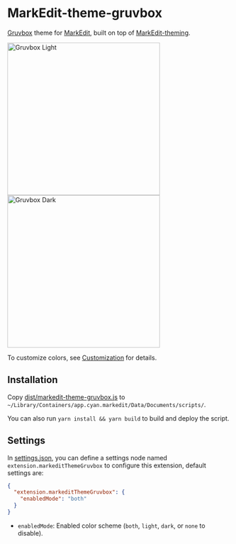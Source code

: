 # MarkEdit-theme-gruvbox

[Gruvbox](https://github.com/morhetz/gruvbox) theme for [MarkEdit](https://github.com/MarkEdit-app/MarkEdit), built on top of [MarkEdit-theming](https://github.com/MarkEdit-app/MarkEdit-theming).

<img width="344" title="Gruvbox Light" src="https://github.com/user-attachments/assets/a71bf7e7-dfc6-4523-a4d4-789204233eb7" /> <img width="344" title="Gruvbox Dark" src="https://github.com/user-attachments/assets/5943a526-9391-49f6-8e68-c75ba49f7210" />

To customize colors, see [Customization](https://github.com/MarkEdit-app/MarkEdit-theming/wiki#customization) for details.

## Installation

Copy [dist/markedit-theme-gruvbox.js](dist/markedit-theme-gruvbox.js) to `~/Library/Containers/app.cyan.markedit/Data/Documents/scripts/`.

You can also run `yarn install && yarn build` to build and deploy the script.

## Settings

In [settings.json](https://github.com/MarkEdit-app/MarkEdit/wiki/Customization#advanced-settings), you can define a settings node named `extension.markeditThemeGruvbox` to configure this extension, default settings are:

```json
{
  "extension.markeditThemeGruvbox": {
    "enabledMode": "both"
  }
}
```

- `enabledMode`: Enabled color scheme (`both`, `light`, `dark`, or `none` to disable).
